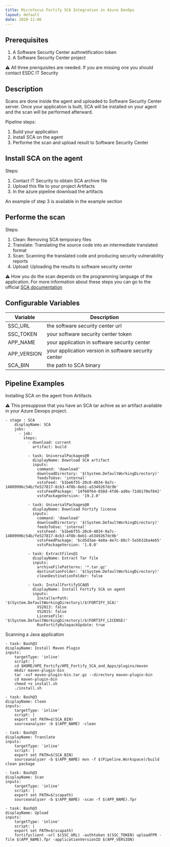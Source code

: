 ```yaml
---
title: Microfocus Fortify SCA Integration in Azure DevOps
layout: default
date: 2020-11-06
---
```


## Prerequisites

1. A Software Security Center authnetification token
2. A Software Security Center project

:warning: All three preriquisites are needed. If you are missing one you should contact ESDC IT Security


## Description
Scans are done inside the agent and uploaded to Software Security Center server. Once your application is built, SCA will be installed on your agent and the scan will be performed afterward.

Pipeline steps:
1. Build your application
2. Install SCA on the agent
3. Performe the scan and upload result to Software Security Center

## Install SCA on the agent

Steps:
1. Contact IT Security to obtain SCA archive file
2. Upload this file to your project Artifacts
3. In the azure pipeline download the artifacts

An example of step 3 is available in the example section

## Performe the scan

Steps:
1. Clean: Removing SCA temporary files
2. Translate: Translating the source code into an intermediate translated format
3. Scan: Scanning the translated code and producing security vulnerability reports
4. Upload: Uploading the results to software security center

:warning: How you do the scan depends on the programming language of the application. For more information about these steps you can go to the official [SCA documentation](https://www.microfocus.com/documentation/fortify-static-code-analyzer-and-tools/1810/SCA_Guide_18.10.pdf) 



## Configurable Variables

Variable | Description
--------- | -----------
SSC_URL | the software security center url
SSC_TOKEN | your software security center token
APP_NAME | your application in software security center
APP_VERSION | your application version in software security center
SCA_BIN | the path to SCA binary

## Pipeline Examples

Installing SCA on the agent from Artifacts

:warning: This presuppose that you have an SCA tar achive as an artifact available in your Azure Devops project. 

````
- stage : SCA
    displayName: SCA
    jobs:
      - job:
        steps:
          - download: current
            artifact: build
          
          - task: UniversalPackages@0
            displayName: Download SCA artifact  
            inputs:
              command: 'download'
              downloadDirectory: '$(System.DefaultWorkingDirectory)'
              feedsToUse: 'internal'
              vstsFeed: 'b1be6f55-20c0-4034-9a7c-14009996c54b/fe527817-8cb3-4f8b-8eb1-a5349267dc9b'
              vstsFeedPackage: '14f60f64-658d-4fd6-ad0a-71d6170ef842'
              vstsPackageVersion: '19.2.0'

          - task: UniversalPackages@0
            displayName: Download Fortify license
            inputs:
              command: 'download'
              downloadDirectory: '$(System.DefaultWorkingDirectory)'
              feedsToUse: 'internal'
              vstsFeed: 'b1be6f55-20c0-4034-9a7c-14009996c54b/fe527817-8cb3-4f8b-8eb1-a5349267dc9b'
              vstsFeedPackage: 'bcd5d3ae-4e0a-4e7c-88c7-5a56326a4e65'
              vstsPackageVersion: '1.0.0'

          - task: ExtractFiles@1
            displayName: Extract Tar file
            inputs:
              archiveFilePatterns: '*.tar.gz'
              destinationFolder: '$(System.DefaultWorkingDirectory)'
              cleanDestinationFolder: false
              
          - task: InstallFortifySCA@5
            displayName: Install Fortify SCA on agent  
            inputs:
              InstallerPath: '$(System.DefaultWorkingDirectory)/$(FORTIFY_SCA)'
              VS2013: false
              VS2015: false
              LicenseFile: '$(System.DefaultWorkingDirectory)/$(FORTIFY_LICENSE)'
              RunFortifyRulepackUpdate: true
````

Scanning a Java application
````
- task: Bash@3
displayName: Install Maven Plugin
inputs:
    targetType: 'inline'
    script: |
    cd $HOME/HPE_Fortify/HPE_Fortify_SCA_and_Apps/plugins/maven                
    mkdir maven-plugin-bin
    tar -xsf maven-plugin-bin.tar.gz --directory maven-plugin-bin
    cd maven-plugin-bin
    chmod +x install.sh
    ./install.sh

- task: Bash@3
displayName: Clean
inputs:
    targetType: 'inline'
    script: |
    export set PATH=$(SCA_BIN)
    sourceanalyzer -b $(APP_NAME) -clean

- task: Bash@3
displayName: Translate
inputs:
    targetType: 'inline'
    script: |
    export set PATH=$(SCA_BIN)
    sourceanalyzer -b $(APP_NAME) mvn -f $(Pipeline.Workspace)/build clean package

- task: Bash@3
displayName: Scan
inputs:
    targetType: 'inline'
    script: |
    export set PATH=$(scapath)
    sourceanalyzer -b $(APP_NAME) -scan -f $(APP_NAME).fpr

- task: Bash@3
displayName: Upload
inputs:
    targetType: 'inline'
    script: |
    export set PATH=$(scapath)
    fortifyclient -url $(SSC_URL) -authtoken $(SSC_TOKEN) uploadFPR -file $(APP_NAME).fpr -applicationVersionID $(APP_VERSION)
````